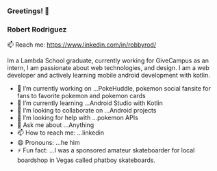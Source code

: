 ### Greetings! 👋

### Robert Rodriguez

📫 Reach me:
https://www.linkedin.com/in/robbyrod/



Im a Lambda School graduate, currently working for GiveCampus as an intern, I am passionate about web technologies, and design. I am a web developer and actively learning mobile android development with kotlin.


- 🔭 I’m currently working on ...PokeHuddle, pokemon social fansite for fans to favorite pokemon and pokemon cards
- 🌱 I’m currently learning ...Android Studio with Kotlin
- 👯 I’m looking to collaborate on ...Android projects
- 🤔 I’m looking for help with ...pokemon APIs
- 💬 Ask me about ...Anything
- 📫 How to reach me: ...linkedin
- 😄 Pronouns: ...he him
- ⚡ Fun fact: ...I was a sponsored amateur skateboarder for local boardshop in Vegas called phatboy skateboards.
